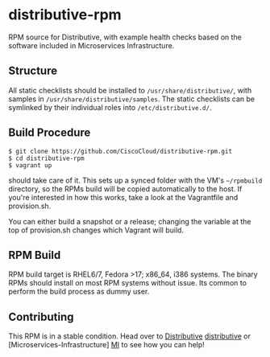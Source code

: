 # distributive-rpm
RPM source for Distributive, with example health checks based on the software
included in Microservices Infrastructure.

## Structure

All static checklists should be installed to `/usr/share/distributive/`, with
samples in `/usr/share/distributive/samples`. The static checklists can be
symlinked by their individual roles into `/etc/distributive.d/`.

## Build Procedure
```shell
$ git clone https://github.com/CiscoCloud/distributive-rpm.git
$ cd distributive-rpm
$ vagrant up
```
should take care of it. This sets up a synced folder with the VM's `~/rpmbuild`
directory, so the RPMs build will be copied automatically to the host. If you're
interested in how this works, take a look at the Vagrantfile and provision.sh.

You can either build a snapshot or a release; changing the variable at the top
of provision.sh changes which Vagrant will build.

## RPM Build
RPM build target is RHEL6/7, Fedora >17; x86_64, i386 systems. The binary RPMs
should install on most RPM systems without issue. Its common to perform the
build process as dummy user.

## Contributing
This RPM is in a stable condition. Head over to [Distributive] [distributive]
or [Microservices-Infrastructure] [MI] to see how you can help!

[distributive]: https://github.com/CiscoCloud/distributive
[MI]: https://github.com/CiscoCloud/microservices-infrastructure/
